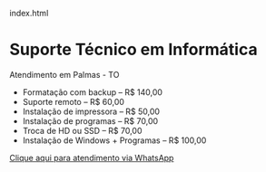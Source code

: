 index.html
<!DOCTYPE html>
<html lang="pt-BR">
<head>
  <meta charset="UTF-8" />
  <meta name="viewport" content="width=device-width, initial-scale=1.0"/>
  <title>Suporte Técnico - Palmas TO</title>
</head>
<body>
  <h1>Suporte Técnico em Informática</h1>
  <p>Atendimento em Palmas - TO</p>
  <ul>
    <li>Formatação com backup – R$ 140,00</li>
    <li>Suporte remoto – R$ 60,00</li>
    <li>Instalação de impressora – R$ 50,00</li>
    <li>Instalação de programas – R$ 70,00</li>
    <li>Troca de HD ou SSD – R$ 70,00</li>
    <li>Instalação de Windows + Programas – R$ 100,00</li>
  </ul>
  <p><a href="https://wa.me/5563992732345" target="_blank">Clique aqui para atendimento via WhatsApp</a></p>
</body>
</html>
